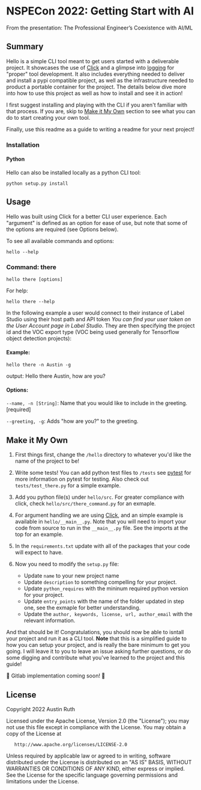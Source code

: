 # NSPECon 2022: Getting Start with AI

From the presentation: The Professional Engineer’s Coexistence with AI/ML

## Summary
Hello is a simple CLI tool meant to get users started with a deliverable project. It showcases the use of [Click](https://click.palletsprojects.com/en/8.1.x/) and a glimpse into [logging](https://docs.python.org/3/howto/logging.html) for "proper" tool development. It also includes everything needed to deliver and install a pypi compatible project, as well as the infrastructure needed to product a portable container for the project. The details below dive more into how to use this project as well as how to install and see it in action!

I first suggest installing and playing with the CLI if you aren't familiar with that process. If you are, skip to [Make it My Own](#make-it-my-own) section to see what you can do to start creating your own tool.

Finally, use this readme as a guide to writing a readme for your next project!

### Installation

#### Python
Hello can also be installed locally as a python CLI tool:

```python setup.py install```

## Usage
Hello was built using Click for a better CLI user experience. Each "argument" is defined as an option for ease of use, but note that some of the options are required (see Options below).

To see all available commands and options:

```hello --help```

### Command: there

```hello there [options]```

For help:

```hello there --help```

In the following example a user would connect to their instance of Label Studio using their host path and API token _You can find your user token on the User Account page in Label Studio_. They are then specifying the project id and the VOC export type (VOC being used generally for Tensorflow object detection projects):

#### Example:

```
hello there -n Austin -g
```

output: Hello there Austin, how are you?

#### Options:

`--name, -n [String]`: Name that you would like to include in the greeting. [required]

`--greeting, -g`: Adds "how are you?" to the greeting.


## Make it My Own

1. First things first, change the `/hello` directory to whatever you'd like the name of the project to be!

2. Write some tests! You can add python test files to `/tests` see [pytest](https://docs.pytest.org/en/7.1.x/) for more information on pytest for testing. Also check out `tests/test_there.py` for a simple example.

3. Add you python file(s) under `hello/src`. For greater compliance with click, check `hello/src/there_command.py` for an exmaple.

4. For argument handling we are using [Click](https://click.palletsprojects.com/en/8.1.x/), and an simple example is available in `hello/__main__.py`. Note that you will need to import your code from source to run in the `__main__.py` file. See the imports at the top for an example.

5. In the `requirements.txt` update with all of the packages that your code will expect to have.

6. Now you need to modify the `setup.py` file:
    - Update `name` to your new project name
    - Update `description` to something compelling for your project.
    - Update `python_requires` with the mininum required python version for your project.
    - Update `entry_points` with the name of the folder updated in step one, see the exmaple for better understanding.
    - Update the `author, keywords, license, url, author_email` with the relevant information.

And that should be it! Congratulations, you should now be able to isntall your project and run it as a CLI tool. 
**Note** that this is a simplified guide to how you can setup your project, and is really the bare minimum to get you going. I will leave it to you to leave an issue asking further questions, or do some digging and contribute what you've learned to the project and this guide!

🚧 Gitlab implementation coming soon! 🚧

## License

   Copyright 2022 Austin Ruth

   Licensed under the Apache License, Version 2.0 (the "License");
   you may not use this file except in compliance with the License.
   You may obtain a copy of the License at

       http://www.apache.org/licenses/LICENSE-2.0

   Unless required by applicable law or agreed to in writing, software
   distributed under the License is distributed on an "AS IS" BASIS,
   WITHOUT WARRANTIES OR CONDITIONS OF ANY KIND, either express or implied.
   See the License for the specific language governing permissions and
   limitations under the License.
